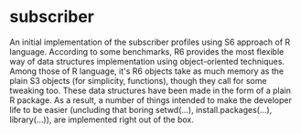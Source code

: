 # subscriber
An initial implementation of the subscriber profiles using S6 approach of R language.
According to some benchmarks, R6 provides the most flexible way of data structures implementation using object-oriented techniques. Among those of R language, it's R6 objects take as much memory as the plain S3 objects (for simplicity, functions), though they call for some tweaking too.
These data structures have been made in the form of a plain R package. As a result, a number of things intended to make the developer life to be easier (uncluding that boring setwd(...), install.packages(...), library(...)), are implemented right out of the box.
